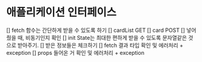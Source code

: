 # 애플리케이션 인터페이스

[] fetch 함수는 간단하게 받을 수 있도록 하기
  [] cardList GET
  [] card POST
  [] 넣어줬을 때, 비동기인지 확인
[] init State는 최대한 편하게 받을 수 있도록 문자열같은 것으로 받아주기.
[] 받은 정보들은 체크하기
  [] fetch 결과 타입 확인 및 에러처리 + exception
  [] props 들어온 거 확인 및 에러처리 + exception
